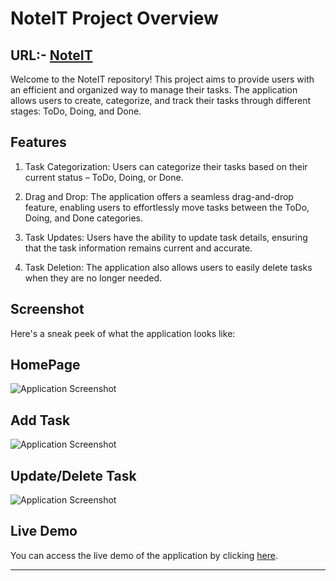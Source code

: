 # NoteIT Project Overview

## URL:- [NoteIT](https://noteit-tasks.netlify.app/) 

Welcome to the NoteIT repository!  This project aims to provide users with an efficient and organized way to manage their tasks. The application allows users to create, categorize, and track their tasks through different stages: ToDo, Doing, and Done.

## Features

1) Task Categorization: Users can categorize their tasks based on their current status – ToDo, Doing, or Done.

2) Drag and Drop: The application offers a seamless drag-and-drop feature, enabling users to effortlessly move tasks between the ToDo, Doing, and Done categories.

3) Task Updates: Users have the ability to update task details, ensuring that the task information remains current and accurate.

4) Task Deletion: The application also allows users to easily delete tasks when they are no longer needed.

## Screenshot

Here's a sneak peek of what the application looks like:

## HomePage
![Application Screenshot](https://github.com/Rohitkumar2145/NoteIT/assets/114586556/8e48c2c4-a3c9-4184-a497-65100332a121)

## Add Task
![Application Screenshot](https://github.com/Rohitkumar2145/NoteIT/assets/114586556/93c69681-da17-4e4c-8063-b211bc5c52d4)

## Update/Delete Task
![Application Screenshot](https://github.com/Rohitkumar2145/NoteIT/assets/114586556/31c83d5a-3fef-4b7b-bfb7-0cbba27a00a4)

## Live Demo

You can access the live demo of the application by clicking [here](https://noteit-tasks.netlify.app/).

---
